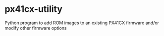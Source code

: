 # px41cx-utility
Python program to add ROM images to an existing PX41CX firmware and/or modify other firmware options
